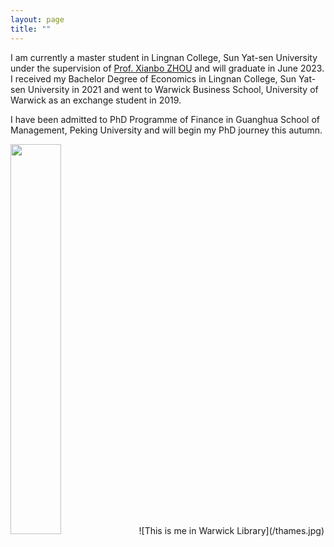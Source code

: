 ```yaml
---
layout: page
title: ""
---
```



I am currently a master student in Lingnan College, Sun Yat-sen University under the supervision of [Prof. Xianbo ZHOU](https://lingnan.sysu.edu.cn/faculty/ZhouXianbo) and will graduate in June 2023. I received my Bachelor Degree of Economics in Lingnan College, Sun Yat-sen University in 2021 and went to Warwick Business School, University of Warwick as an exchange student in 2019.

I have been admitted to PhD Programme of Finance in Guanghua School of Management, Peking University and will begin my PhD journey this autumn.

<img src = "/thames.jpg" width = "40%" height = "40%" />
![This is me in Warwick Library](/thames.jpg)



